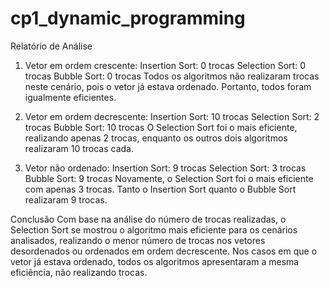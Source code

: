 # cp1_dynamic_programming

Relatório de Análise
1. Vetor em ordem crescente:
Insertion Sort: 0 trocas
Selection Sort: 0 trocas
Bubble Sort: 0 trocas
Todos os algoritmos não realizaram trocas neste cenário, pois o vetor já estava ordenado. Portanto, todos foram igualmente eficientes.

2. Vetor em ordem decrescente:
Insertion Sort: 10 trocas
Selection Sort: 2 trocas
Bubble Sort: 10 trocas
O Selection Sort foi o mais eficiente, realizando apenas 2 trocas, enquanto os outros dois algoritmos realizaram 10 trocas cada. 

3. Vetor não ordenado:
Insertion Sort: 9 trocas
Selection Sort: 3 trocas
Bubble Sort: 9 trocas
Novamente, o Selection Sort foi o mais eficiente com apenas 3 trocas. Tanto o Insertion Sort quanto o Bubble Sort realizaram 9 trocas.

Conclusão
Com base na análise do número de trocas realizadas, o Selection Sort se mostrou o algoritmo mais eficiente para os cenários analisados, realizando o menor número de trocas nos vetores desordenados ou ordenados em ordem decrescente. Nos casos em que o vetor já estava ordenado, todos os algoritmos apresentaram a mesma eficiência, não realizando trocas.
